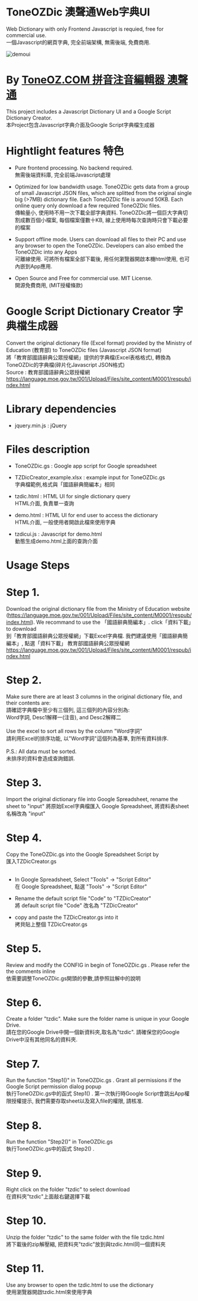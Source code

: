 
# ToneOZDic 澳聲通Web字典UI
Web Dictionary with only Frontend Javascript is requied, free for commercial use. <br>
一個Javascript的網頁字典, 完全前端架構, 無需後端, 免費商用.

![demoui](https://user-images.githubusercontent.com/14179988/119607032-00278200-be37-11eb-8474-f838e2c60280.JPG)


# By <a href="https://toneoz.com">ToneOZ.COM 拼音注音編輯器 澳聲通</a>
This project includes a Javascript Dictionary UI and a Google Script Dictionary Creator.<br>
本Project包含Javascript字典介面及Google Script字典檔生成器


# Hightlight features 特色
- Pure frontend processing. No backend required.<br>
無需後端資料庫, 完全前端Javascript處理

- Optimized for low bandwidth usage. ToneOZDic gets data from a group of small Javascript JSON files, which are splitted from the original single big (>7MB) dictionary file. Each ToneOZDic file is around 50KB. Each online query only download a few required ToneOZDic files.<br>
傳輸量小, 使用時不用一次下載全部字典資料. ToneOZDic將一個巨大字典切割成數百個小檔案, 每個檔案僅數十KB, 線上使用時每次查詢時只會下載必要的檔案

- Support offline mode. Users can download all files to their PC and use any browser to open the ToneOZDic. Developers can also embed the ToneOZDic into any Apps <br>
可離線使用. 可將所有檔案全部下載後, 用任何瀏覽器開啟本機html使用, 也可內嵌到App應用.

- Open Source and Free for commercial use. MIT License.<br>
開源免費商用, (MIT授權條款)

# Google Script Dictionary Creator 字典檔生成器	
Convert the original dictionary file (Excel format) provided by the Ministry of Education (教育部) to ToneOZDic files (Javascript JSON format)<br>
將「教育部國語辭典公眾授權網」提供的字典檔(Excel表格格式), 轉換為ToneOZDic的字典檔(碎片化Javascript JSON格式)<br>
Source : 教育部國語辭典公眾授權網
https://language.moe.gov.tw/001/Upload/Files/site_content/M0001/respub/index.html
			
# Library dependencies
- jquery.min.js : jQuery
			
# Files description	
- ToneOZDic.gs : Google app script for Google spreadsheet

- TZDicCreator_example.xlsx : example input for ToneOZDic.gs<br>
字典檔範例,格式與「國語辭典簡編本」相同

- tzdic.html : HTML UI for single dictionary query<br>
HTML介面, 負責單一查詢

- demo.html : HTML UI for end user to access the dictionary<br>
HTML介面, 一般使用者開啟此檔來使用字典

- tzdicui.js : Javascript for demo.html<br>
動態生成demo.html上面的查詢介面

			
# Usage Steps			
# Step 1.
Download the original dictionary file from  the Ministry of Education website (https://language.moe.gov.tw/001/Upload/Files/site_content/M0001/respub/index.html). We recommand to use the 「國語辭典簡編本」. click「資料下載」to download	
到「教育部國語辭典公眾授權網」下載Excel字典檔. 我們建議使用「國語辭典簡編本」, 點選「資料下載」
教育部國語辭典公眾授權網
https://language.moe.gov.tw/001/Upload/Files/site_content/M0001/respub/index.html
		
# Step 2.
Make sure there are at least 3 columns in the original dictionary file, and their contents are:<br>
請確認字典檔中至少有三個列, 這三個列的內容分別為:<br>
Word字詞, Desc1解釋一(注音), and Desc2解釋二<br>
<br>
Use the excel to sort all rows by the column "Word字詞"<br>
請利用Excel的排序功能, 以"Word字詞"這個列為基準, 對所有資料排序.<br>
<br>
P.S.: All data must be sorted.<br>
未排序的資料會造成查詢錯誤.
		
# Step 3.
Import the original dictionary file into Google Spreadsheet, rename the sheet to "input"
將原始Excel字典檔匯入 Google Spreadsheet, 將資料表sheet 名稱改為 "input"	
			
# Step 4.
Copy the ToneOZDic.gs into the Google Spreadsheet Script by <br>
匯入TZDicCreator.gs<br><br>

- In Google Spreadsheet, Select "Tools" -> "Script Editor"<br>
在 Google Spreadsheet, 點選 "Tools" -> "Script Editor"

- Rename the default script file "Code" to "TZDicCreator"<br>
將 default script file "Code" 改名為 "TZDicCreator"

- copy and paste the TZDicCreator.gs into it<br>
拷貝貼上整個 TZDicCreator.gs
			
# Step 5.
Review and modify the CONFIG in begin of ToneOZDic.gs . Please refer the the comments inline<br>
依需要調整ToneOZDic.gs開頭的參數,請參照註解中的說明	
			
# Step 6.
Create a folder "tzdic". Make sure the folder name is unique in your Google Drive.<br>
請在您的Google Drive中開一個新資料夾,取名為"tzdic". 請確保您的Google Drive中沒有其他同名的資料夾.	
			
# Step 7.
Run the function "Step1()" in ToneOZDic.gs . Grant all permissions if the Google Script permission dialog popup<br>
執行ToneOZDic.gs中的函式 Step1() . 第一次執行時Google Script會跳出App權限授權提示, 我們需要存取sheet以及寫入file的權限, 請核准.	
			
# Step 8.
Run the function "Step2()" in ToneOZDic.gs <br>
執行ToneOZDic.gs中的函式 Step2() . 	
			
# Step 9.
Right click on the folder "tzdic" to select download<br>
在資料夾"tzdic"上面敲右鍵選擇下載	
			
# Step 10.
Unzip the folder "tzdic" to the same folder with the file tzdic.html<br>
將下載後的zip解壓縮, 把資料夾"tzdic"放到與tzdic.html同一個資料夾	
			
# Step 11.
Use any browser to open the tzdic.html to use the dictionary<br>
使用瀏覽器開啟tzdic.html來使用字典
